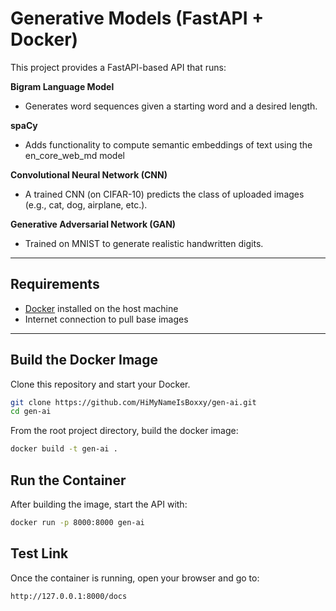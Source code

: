# Generative Models (FastAPI + Docker)


This project provides a FastAPI-based API that runs:  

**Bigram Language Model**
- Generates word sequences given a starting word and a desired length.

**spaCy**
- Adds functionality to compute semantic embeddings of text using the en_core_web_md model

**Convolutional Neural Network (CNN)**
- A trained CNN (on CIFAR-10) predicts the class of uploaded images (e.g., cat, dog, airplane, etc.).

**Generative Adversarial Network (GAN)**
- Trained on MNIST to generate realistic handwritten digits.

---

## Requirements
- [Docker](https://docs.docker.com/get-docker/) installed on the host machine  
- Internet connection to pull base images  

---

## Build the Docker Image
Clone this repository and start your Docker.
```bash
git clone https://github.com/HiMyNameIsBoxxy/gen-ai.git
cd gen-ai
```

From the root project directory, build the docker image:

```bash
docker build -t gen-ai .
```


## Run the Container
After building the image, start the API with:

```bash
docker run -p 8000:8000 gen-ai
```

## Test Link
Once the container is running, open your browser and go to:

```bash
http://127.0.0.1:8000/docs
```
